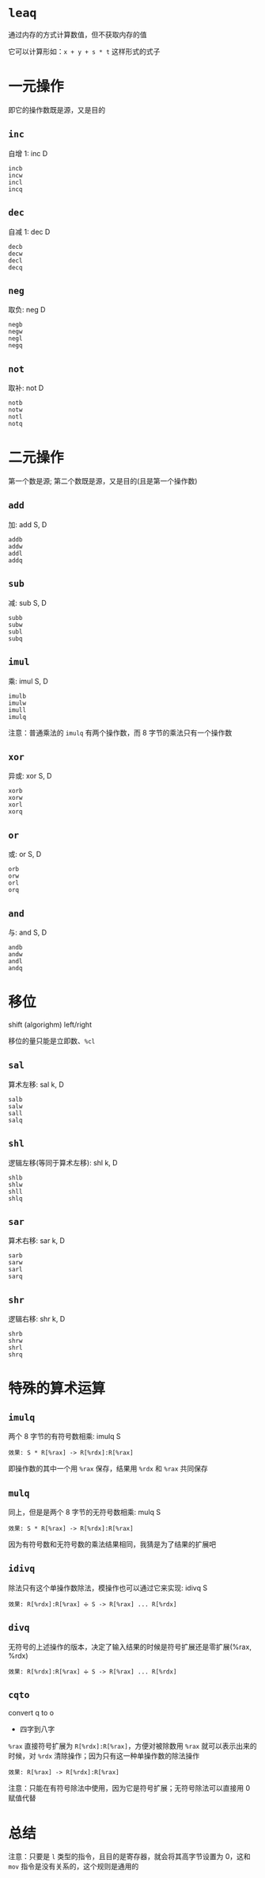 # `leaq`

通过内存的方式计算数值，但不获取内存的值

它可以计算形如：`x + y + s * t` 这样形式的式子

# 一元操作

即它的操作数既是源，又是目的

## `inc`

自增 1:  inc D
```
incb
incw
incl
incq
```

## `dec`

自减 1: dec D
```
decb
decw
decl
decq
```

## `neg`

取负: neg D
```
negb
negw
negl
negq
```

## `not`

取补: not D
```
notb
notw
notl
notq
```

# 二元操作

第一个数是源; 第二个数既是源，又是目的(且是第一个操作数)

## `add`

加: add S, D
```
addb
addw
addl
addq
```

## `sub`

减: sub S, D
```
subb
subw
subl
subq
```

## `imul`

乘: imul S, D
```
imulb
imulw
imull
imulq
```

注意：普通乘法的 `imulq` 有两个操作数，而 8 字节的乘法只有一个操作数

## `xor`

异或: xor S, D
```
xorb
xorw
xorl
xorq
```

## `or`

或: or S, D
```
orb
orw
orl
orq
```

## `and`

与: and S, D
```
andb
andw
andl
andq
```

# 移位

shift (algorighm) left/right

移位的量只能是立即数、`%cl`

## `sal`

算术左移: sal k, D
```
salb
salw
sall
salq
```

## `shl`

逻辑左移(等同于算术左移): shl k, D
```
shlb
shlw
shll
shlq
```

## `sar`

算术右移: sar k, D
```
sarb
sarw
sarl
sarq
```

## `shr`

逻辑右移: shr k, D
```
shrb
shrw
shrl
shrq
```

# 特殊的算术运算

## `imulq`

两个 8 字节的有符号数相乘: imulq S
```
效果: S * R[%rax] -> R[%rdx]:R[%rax]
```

即操作数的其中一个用 `%rax` 保存，结果用 `%rdx` 和 `%rax` 共同保存

## `mulq`

同上，但是是两个 8 字节的无符号数相乘: mulq S
```
效果: S * R[%rax] -> R[%rdx]:R[%rax]
```

因为有符号数和无符号数的乘法结果相同，我猜是为了结果的扩展吧

## `idivq`

除法只有这个单操作数除法，模操作也可以通过它来实现: idivq S
```
效果: R[%rdx]:R[%rax] ➗ S -> R[%rax] ... R[%rdx]
```

## `divq`

无符号的上述操作的版本，决定了输入结果的时候是符号扩展还是零扩展(%rax, %rdx)
```
效果: R[%rdx]:R[%rax] ➗ S -> R[%rax] ... R[%rdx]
```

## `cqto`

convert q to o
- 四字到八字

`%rax` 直接符号扩展为 `R[%rdx]:R[%rax]`，方便对被除数用 `%rax` 就可以表示出来的时候，对 `%rdx` 清除操作；因为只有这一种单操作数的除法操作
```
效果: R[%rax] -> R[%rdx]:R[%rax]
```

注意：只能在有符号除法中使用，因为它是符号扩展；无符号除法可以直接用 0 赋值代替

# 总结

注意：只要是 `l` 类型的指令，且目的是寄存器，就会将其高字节设置为 0，这和 `mov` 指令是没有关系的，这个规则是通用的